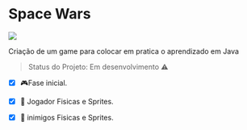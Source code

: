 # Space Wars

<img src="https://lh3.googleusercontent.com/proxy/VR5eeTr_WHWIXUGemyNMCz5sM4LBHaXcw7EUfdfPKIlXTkPZEFQmdC11SGcXZxtefyPiUjPRPJMpsXtoSkp6lPo66x7KMHHNHZQcadElbc51AZAd3NcSgdq3xCV7JIHq6Fz1ZCA0VOQxRnzu7hMqkocHxHKPqSWIDCE8gdf2V84"/>

<p align="justify"> Criação de um game para colocar em pratica o aprendizado em Java </p>
  
  > Status do Projeto: Em desenvolvimento :warning:
- [x] :video_game:Fase inicial.
- [x] :rocket: Jogador Fisicas e Sprites.
- [x] :space_invader: inimigos Fisicas e Sprites.

